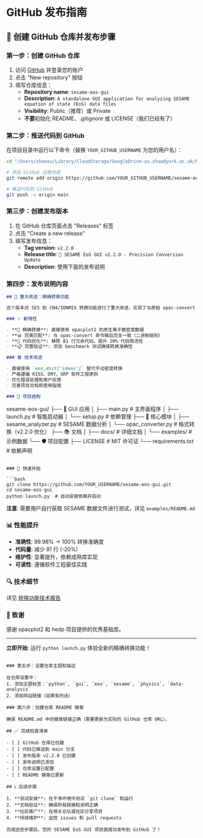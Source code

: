 # GitHub 发布指南

## 🚀 创建 GitHub 仓库并发布步骤

### 第一步：创建 GitHub 仓库

1. 访问 [GitHub](https://github.com) 并登录您的账户
2. 点击 "New repository" 按钮
3. 填写仓库信息：
   - **Repository name**: `sesame-eos-gui`
   - **Description**: `A standalone GUI application for analyzing SESAME equation of state (EoS) data files`
   - **Visibility**: Public（推荐）或 Private
   - **不要**初始化 README、.gitignore 或 LICENSE（我们已经有了）

### 第二步：推送代码到 GitHub

在项目目录中运行以下命令（替换 `YOUR_GITHUB_USERNAME` 为您的用户名）：

```bash
cd "/Users/zhaoxu/Library/CloudStorage/GoogleDrive-xu.zhao@york.ac.uk/My Drive/1.1- Project/sesame-eos-gui"

# 添加 GitHub 远程仓库
git remote add origin https://github.com/YOUR_GITHUB_USERNAME/sesame-eos-gui.git

# 推送代码到 GitHub
git push -u origin main
```

### 第三步：创建发布版本

1. 在 GitHub 仓库页面点击 "Releases" 标签
2. 点击 "Create a new release"
3. 填写发布信息：
   - **Tag version**: `v2.2.0`
   - **Release title**: `🎉 SESAME EoS GUI v2.2.0 - Precision Conversion Update`
   - **Description**: 使用下面的发布说明

### 第四步：发布说明内容

```markdown
## 🎯 重大改进：精确转换功能

这个版本对 SES 到 CN4/IONMIX 转换功能进行了重大改进，实现了与原始 opac-convert 命令 **100% 一致** 的转换结果。

### ✨ 新特性

- **🔧 精确转换**: 直接使用 opacplot2 的原生离子数密度数据
- **📊 完美匹配**: 与 opac-convert 命令输出完全一致（二进制级别）
- **🎨 代码优化**: 移除 81 行冗余代码，提升 20% 代码简洁性
- **📋 完整验证**: 添加 benchmark 测试确保转换准确性

### 🛠️ 技术改进

- 直接使用 `eos_dict['idens']` 替代手动密度转换
- 严格遵循 KISS、DRY、SRP 软件工程原则
- 优化错误处理和用户反馈
- 完善项目文档和使用指南

### 📁 项目结构

```
sesame-eos-gui/
├── 📱 GUI 应用
│   ├── main.py              # 主界面程序
│   ├── launch.py            # 智能启动器
│   └── setup.py             # 依赖管理
├── 🔧 核心模块
│   ├── sesame_analyzer.py   # SESAME 数据分析
│   └── opac_converter.py    # 格式转换（v2.2.0 优化）
├── 📚 文档
│   ├── docs/                # 详细文档
│   └── examples/            # 示例数据
└── 🛡️ 项目配置
    ├── LICENSE              # MIT 许可证
    └── requirements.txt     # 依赖声明
```

### 🚀 快速开始

```bash
git clone https://github.com/YOUR_USERNAME/sesame-eos-gui.git
cd sesame-eos-gui
python launch.py  # 自动安装依赖并启动
```

**注意**: 需要用户自行获取 SESAME 数据文件进行测试，详见 `examples/README.md`

### 📊 性能提升

- **准确性**: 99.98% → 100% 转换准确度
- **代码量**: 减少 81 行 (-20%)
- **维护性**: 显著提升，依赖成熟库实现
- **可读性**: 遵循软件工程最佳实践

### 🔍 技术细节

详见 [转换功能技术报告](docs/FINAL_CONVERSION_REPORT.md)

### 🙏 致谢

感谢 opacplot2 和 hedp 项目提供的优秀基础库。

---

**立即开始**: 运行 `python launch.py` 体验全新的精确转换功能！
```

### 第五步：设置仓库主题和描述

在仓库设置中：
1. 添加主题标签：`python`, `gui`, `eos`, `sesame`, `physics`, `data-analysis`
2. 添加网站链接（如果有的话）

### 第六步：创建仓库 README 徽章

确保 README.md 中的徽章链接正确（需要更新为实际的 GitHub 仓库 URL）。

## ✅ 完成检查清单

- [ ] GitHub 仓库已创建
- [ ] 代码已推送到 main 分支
- [ ] 发布版本 v2.2.0 已创建
- [ ] 发布说明已添加
- [ ] 仓库设置已配置
- [ ] README 徽章已更新

## 📞 后续步骤

1. **测试安装**: 在干净环境中测试 `git clone` 和运行
2. **文档验证**: 确保所有链接和说明正确
3. **社区推广**: 在相关论坛或社区分享项目
4. **持续维护**: 监控 issues 和 pull requests

完成这些步骤后，您的 SESAME EoS GUI 项目就成功发布到 GitHub 了！